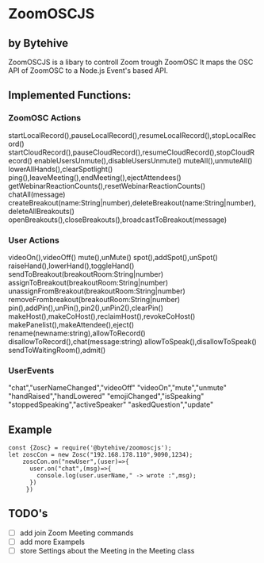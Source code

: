 # ZoomOSCJS 
## by Bytehive

ZoomOSCJS is a libary to controll Zoom trough ZoomOSC 
It maps the OSC API of ZoomOSC to a Node.js Event's based API.

## Implemented Functions:

### ZoomOSC Actions
startLocalRecord(),pauseLocalRecord(),resumeLocalRecord(),stopLocalRecord()
startCloudRecord(),pauseCloudRecord(),resumeCloudRecord(),stopCloudRecord()
enableUsersUnmute(),disableUsersUnmute()
muteAll(),unmuteAll()
lowerAllHands(),clearSpotlight()
ping(),leaveMeeting(),endMeeting(),ejectAttendees()
getWebinarReactionCounts(),resetWebinarReactionCounts()
chatAll(message)
createBreakout(name:String|number),deleteBreakout(name:String|number),deleteAllBreakouts()
openBreakouts(),closeBreakouts(),broadcastToBreakout(message)

### User Actions
videoOn(),videoOff()
mute(),unMute()
spot(),addSpot(),unSpot()
raiseHand(),lowerHand(),toggleHand()
sendToBreakout(breakoutRoom:String|number)
assignToBreakout(breakoutRoom:String|number)
unassignFromBreakout(breakoutRoom:String|number)
removeFrombreakout(breakoutRoom:String|number)
pin(),addPin(),unPin(),pin2(),unPin2(),clearPin()
makeHost(),makeCoHost(),reclaimHost(),revokeCoHost()
makePanelist(),makeAttendee(),eject()
rename(newname:string),allowToRecord()
disallowToRecord(),chat(message:string)
allowToSpeak(),disallowToSpeak()
sendToWaitingRoom(),admit()

### UserEvents 
"chat","userNameChanged","videoOff"
"videoOn","mute","unmute"
"handRaised","handLowered"
"emojiChanged","isSpeaking"
"stoppedSpeaking","activeSpeaker"
"askedQuestion","update"
## Example
```
const {Zosc} = require('@bytehive/zoomoscjs');
let zoscCon = new Zosc("192.168.178.110",9090,1234);
    zoscCon.on("newUser",(user)=>{
      user.on("chat",(msg)=>{
        console.log(user.userName," -> wrote :",msg);
      })  
     })

```
## TODO's
- [ ] add join Zoom Meeting commands
- [ ] add more Exampels
- [ ] store Settings about the Meeting in the Meeting class